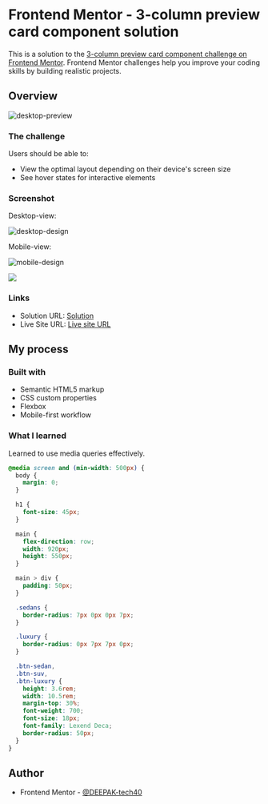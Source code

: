# Frontend Mentor - 3-column preview card component solution

This is a solution to the [3-column preview card component challenge on Frontend Mentor](https://www.frontendmentor.io/challenges/3column-preview-card-component-pH92eAR2-). Frontend Mentor challenges help you improve your coding skills by building realistic projects.

## Overview

![desktop-preview](https://user-images.githubusercontent.com/94350356/189063093-c636921b-d45e-4666-8593-589958c4deb9.jpg)

### The challenge

Users should be able to:

- View the optimal layout depending on their device's screen size
- See hover states for interactive elements

### Screenshot

Desktop-view:

![desktop-design](https://user-images.githubusercontent.com/94350356/189063987-74a486b8-3868-41ba-87d0-781dfac13342.jpg)


Mobile-view:

![mobile-design](https://user-images.githubusercontent.com/94350356/189063880-31b4b362-bbb5-4dac-b8a2-abcb64b3438d.jpg)


![](./screenshot.jpg)

### Links

- Solution URL: [Solution](https://your-solution-url.com)
- Live Site URL: [Live site URL](https://deepak-tech40-3column-preview.netlify.app/)

## My process

### Built with

- Semantic HTML5 markup
- CSS custom properties
- Flexbox
- Mobile-first workflow

### What I learned

Learned to use media queries effectively.

```css
@media screen and (min-width: 500px) {
  body {
    margin: 0;
  }

  h1 {
    font-size: 45px;
  }

  main {
    flex-direction: row;
    width: 920px;
    height: 550px;
  }

  main > div {
    padding: 50px;
  }

  .sedans {
    border-radius: 7px 0px 0px 7px;
  }

  .luxury {
    border-radius: 0px 7px 7px 0px;
  }

  .btn-sedan,
  .btn-suv,
  .btn-luxury {
    height: 3.6rem;
    width: 10.5rem;
    margin-top: 30%;
    font-weight: 700;
    font-size: 18px;
    font-family: Lexend Deca;
    border-radius: 50px;
  }
}
```

## Author

- Frontend Mentor - [@DEEPAK-tech40](https://www.frontendmentor.io/profile/DEEPAK-tech40)
